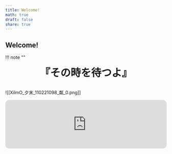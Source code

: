```yaml
---
title: Welcome!
math: true
draft: false
share: true
---
```

## Welcome!

!!! note ""
	<div align="center" style="font-size:32px;font-weight:bold">
	『その時を待つよ』
	</div>
	<br>


![[XilmO_夕末_110221098_粼_0.png]]

<iframe style="border-radius:12px" src="https://open.spotify.com/embed/track/5kXfBGTWIZQV9mYEeapQF8?utm_source=generator" width="100%" height="152" frameBorder="0" allowfullscreen="" allow="autoplay; clipboard-write; encrypted-media; fullscreen; picture-in-picture" loading="lazy"></iframe>
